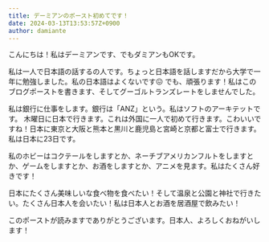 ```yaml
---
title: デーミアンのポースト初めてです！
date: 2024-03-13T13:53:57Z+0900
author: damiante
---
```

こんにちは！私はデーミアンです、でもダミアンもOKです。

私は一人で日本語の話するの人です。ちょっと日本語を話しますだから大学で一年に勉強しました。私の日本語はよくないです😖 でも、頑張ります！私はこのブログポーストを書きます、そしてグーゴルトランズレートをしませんでした。

私は銀行に仕事をします。銀行は「ANZ」という。私はソフトのアーキテットです。
木曜日に日本で行きます。これは外国に一人で初めて行きます。こわいいですね！日本に東京と大阪と熊本と黒川と鹿児島と宮崎と京都と富士で行きます。私は日本に23日です。

私のホビーはコクテールをしますとか、ネーチブアメリカンフルトをしますとか、ゲームをしますとか、お酒をしますとか、アニメを見ます。私はたくさん好きです！

日本にたくさん美味しいな食べ物を食べたい！そして温泉と公園と神社で行きたい。たくさん日本人を会いたい！私は日本人とお酒を居酒屋で飲みたい！

このポーストが読みますでありがとうございます。日本人、よろしくおねがいします！

